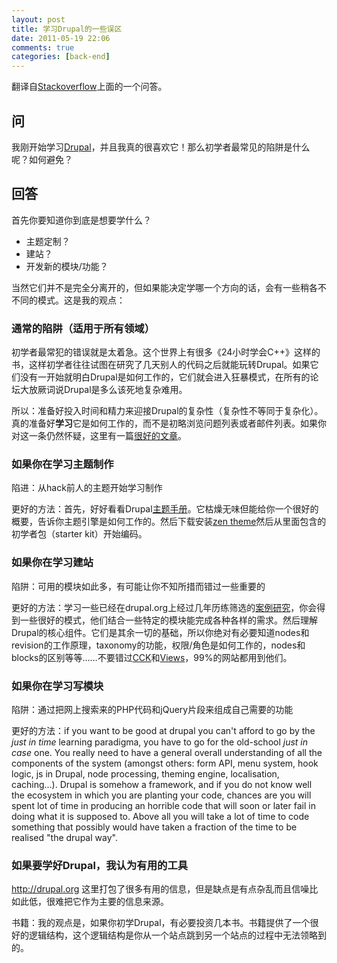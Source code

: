 ```yaml
---
layout: post
title: 学习Drupal的一些误区
date: 2011-05-19 22:06
comments: true
categories: [back-end]
---
```


翻译自<a href="http://stackoverflow.com/questions/1791553/what-are-the-most-common-pitfalls-for-a-beginner-drupal-user">Stackoverflow</a>上面的一个问答。
<h2>问</h2>
我刚开始学习<a href="http://en.wikipedia.org/wiki/Drupal">Drupal</a>，并且我真的很喜欢它！那么初学者最常见的陷阱是什么呢？如何避免？
<h2>回答</h2>
首先你要知道你到底是想要学什么？
<ul>
	<li>主题定制？</li>
	<li>建站？</li>
	<li>开发新的模块/功能？</li></ul>
当然它们并不是完全分离开的，但如果能决定学哪一个方向的话，会有一些稍各不不同的模式。这是我的观点：
<h3>通常的陷阱（适用于所有领域）</h3>
初学者最常犯的错误就是太着急。这个世界上有很多《24小时学会C++》这样的书，这样初学者往往试图在研究了几天别人的代码之后就能玩转Drupal。如果它们没有一开始就明白Drupal是如何工作的，它们就会进入狂暴模式，在所有的论坛大放厥词说Drupal是多么该死地复杂难用。

所以：准备好投入时间和精力来迎接Drupal的复杂性（复杂性不等同于复杂化）。真的准备好<strong>学习</strong>它是如何工作的，而不是初略浏览问题列表或者邮件列表。如果你对这一条仍然怀疑，这里有一篇<a href="http://norvig.com/21-days.html">很好的文章</a>。
<h3>如果你在学习主题制作</h3>
陷进：从hack前人的主题开始学习制作

更好的方法：首先，好好看看Drupal<a href="http://drupal.org/theme-guide">主题手册</a>。它枯燥无味但能给你一个很好的概要，告诉你主题引擎是如何工作的。然后下载安装<a href="http://drupal.org/project/zen">zen theme</a>然后从里面包含的初学者包（starter kit）开始编码。
<h3>如果你在学习建站</h3>
陷阱：可用的模块如此多，有可能让你不知所措而错过一些重要的

更好的方法：学习一些已经在drupal.org上经过几年历练筛选的<a href="http://drupal.org/cases">案例研究</a>，你会得到一些很好的模式，他们结合一些特定的模块能完成各种各样的需求。然后理解Drupal的核心组件。它们是其余一切的基础，所以你绝对有必要知道nodes和revision的工作原理，taxonomy的功能，权限/角色是如何工作的，nodes和blocks的区别等等……不要错过<a href="http://drupal.org/project/cck">CCK</a>和<a href="http://drupal.org/project/views">Views</a>，99%的网站都用到他们。
<h3>如果你在学习写模块</h3>
陷阱：通过把网上搜索来的PHP代码和jQuery片段来组成自己需要的功能

更好的方法：<em></em>if you want to be good at drupal you can't afford to go by the <em>just in time</em> learning paradigma, you have to go for the old-school <em>just in case</em> one. You really need to have a general overall understanding of all the  components of the system (amongst others: form API, menu system, hook  logic, js in Drupal, node processing, theming engine, localisation,  caching...). Drupal is somehow a framework, and if you do not know well  the ecosystem in which you are planting your code, chances are you will  spent lot of time in producing an horrible code that will soon or later  fail in doing what it is supposed to. Above all you will take a lot of  time to code something that possibly would have taken a fraction of the  time to be realised "the drupal way".
<h3>如果要学好Drupal，我认为有用的工具</h3><a href="http://drupal.org">http://drupal.org</a> 这里打包了很多有用的信息，但是缺点是有点杂乱而且信噪比如此低，很难把它作为主要的信息来源。

书籍：我的观点是，如果你初学Drupal，有必要投资几本书。书籍提供了一个很好的逻辑结构，这个逻辑结构是你从一个站点跳到另一个站点的过程中无法领略到的。

